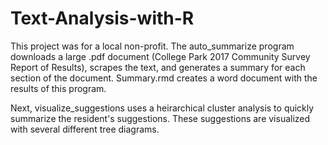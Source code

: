 # Text-Analysis-with-R
This project was for a local non-profit.  The auto_summarize program downloads a large .pdf document (College Park 2017 Community Survey Report of Results), scrapes the text, and generates a summary for each section of the document.  Summary.rmd creates a word document with the results of this program.

Next, visualize_suggestions uses a heirarchical cluster analysis to quickly summarize the resident's suggestions.   These suggestions are visualized with several different tree diagrams.  

